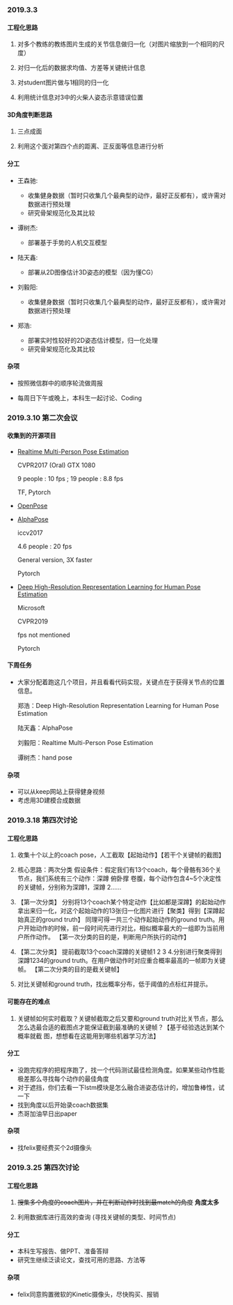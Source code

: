 ### 2019.3.3

#### 工程化思路

1. 对多个教练的教练图片生成的关节信息做归一化（对图片缩放到一个相同的尺度）

2. 对归一化后的数据求均值、方差等关键统计信息

3. 对student图片做与1相同的归一化

4. 利用统计信息对3中的火柴人姿态示意错误位置


#### 3D角度判断思路

1. 三点成面

2. 利用这个面对第四个点的距离、正反面等信息进行分析

#### 分工

- 王森驰:
  - 收集健身数据（暂时只收集几个最典型的动作，最好正反都有），或许需对数据进行预处理
  - 研究骨架规范化及其比较

- 谭树杰:
  - 部署基于手势的人机交互模型

- 陆天鑫:
  -  部署从2D图像估计3D姿态的模型（因为懂CG）

- 刘毅阳:
  - 收集健身数据（暂时只收集几个最典型的动作，最好正反都有），或许需对数据进行预处理

- 郑浩:
  - 部署实时性较好的2D姿态估计模型，归一化处理
  - 研究骨架规范化及其比较

#### 杂项

- 按照微信群中的顺序轮流做周报

- 每周日下午或晚上，本科生一起讨论、Coding

### 2019.3.10 第二次会议 

#### 收集到的开源项目

- [Realtime Multi-Person Pose Estimation](https://github.com/ZheC/Realtime_Multi-Person_Pose_Estimation)

    CVPR2017 (Oral) GTX 1080
    
    9 people : 10 fps ; 19 people : 8.8 fps
    
    TF, Pytorch 

- [OpenPose](https://github.com/CMU-Perceptual-Computing-Lab/openpose)

- [AlphaPose](https://github.com/MVIG-SJTU/AlphaPose)
   
   iccv2017
   
   4.6 people : 20 fps 
   
   General version, 3X faster
   
   Pytorch

- [Deep High-Resolution Representation Learning for Human Pose Estimation](https://github.com/leoxiaobin/deep-high-resolution-net.pytorch)
   
   Microsoft
   
   CVPR2019
   
   fps not mentioned   
   
   Pytorch 

#### 下周任务

- 大家分配着跑这几个项目，并且看看代码实现，关键点在于获得关节点的位置信息。

    郑浩：Deep High-Resolution Representation Learning for Human Pose Estimation

    陆天鑫：AlphaPose

    刘毅阳：Realtime Multi-Person Pose Estimation

    谭树杰：hand pose

#### 杂项

- 可以从keep网站上获得健身视频
- 考虑用3D建模合成数据


### 2019.3.18 第四次讨论

#### 工程化思路

1. 收集十个以上的coach pose，人工截取【起始动作】【若干个关键帧的截图】

2. 核心思路：两次分类
    假设条件：假定我们有13个coach，每个骨骼有36个关节点，我们系统有三个动作：深蹲 俯卧撑 卷腹，每个动作包含4~5个决定性的关键帧，分别称为深蹲1，深蹲     2……

3. 【第一次分类】
    分别将13个coach某个特定动作【比如都是深蹲】的起始动作拿出来归一化，对这个起始动作的13张归一化图片进行【聚类】得到【深蹲起始真正的ground truth】
    同理可得一共三个动作起始动作的ground truth。用户开始动作的时候，前一段时间先进行对比，相似概率最大的一组即为当前用户所作动作。
    【第一次分类的目的是，判断用户所执行的动作】

4. 【第二次分类】
     提前截取13个coach深蹲的关键帧1 2 3 4.分别进行聚类得到深蹲1234的ground truth。在用户做动作时对应重合概率最高的一帧即为关键帧。
     【第二次分类的目的是截关键帧】
5. 对比关键帧和ground truth，找出概率分布，低于阈值的点标红并提示。

#### 可能存在的难点

1. 关键帧如何实时截取？关键帧截取之后又要和ground truth对比关节点，那么怎么选最合适的截图点才能保证截到最准确的关键帧？【基于经验选达到某个概率就截     图，想想看在这能用到哪些机器学习方法】

#### 分工
- 没跑完程序的把程序跑了，找一个代码测试最佳检测角度。如果某些动作性能极差那么寻找每个动作的最佳角度
- 对于遮挡，你们去看一下lstm模块是怎么融合进姿态估计的，增加鲁棒性，试一下
- 找到角度以后开始录coach数据集
- 杰哥加油早日出paper

#### 杂项

- 找felix要经费买个2d摄像头


### 2019.3.25 第四次讨论

#### 工程化思路

1. ~~搜集多个角度的coach图片，并在判断动作时找到最match的角度~~ **角度太多**

2. 利用数据库进行高效的查询 (寻找关键帧的类型、时间节点)


#### 分工
- 本科生写报告、做PPT、准备答辩
- 研究生继续泛读论文，查找可用的思路、方法等

#### 杂项

- felix同意购置微软的Kinetic摄像头，尽快购买、报销
